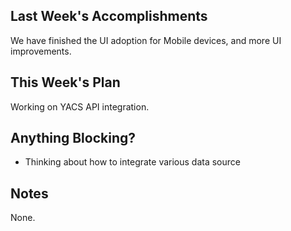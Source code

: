 ## Last Week's Accomplishments

We have finished the UI adoption for Mobile devices, and more UI improvements.

## This Week's Plan

Working on YACS API integration.

## Anything Blocking?

- Thinking about how to integrate various data source

## Notes

None.
